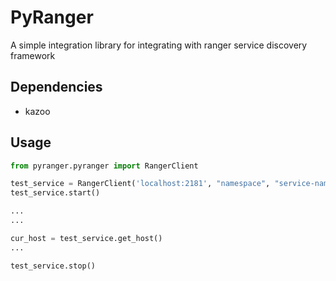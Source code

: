 # PyRanger

A simple integration library for integrating with ranger service discovery framework

## Dependencies
* kazoo

## Usage

```python
from pyranger.pyranger import RangerClient

test_service = RangerClient('localhost:2181', "namespace", "service-name", "/test/api/path")
test_service.start()

...
...

cur_host = test_service.get_host()
...

test_service.stop()
```
